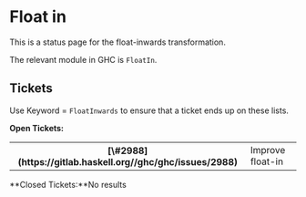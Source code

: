 # Float in


This is a status page for the float-inwards transformation.


The relevant module in GHC is `FloatIn`.

## Tickets


Use Keyword = `FloatInwards` to ensure that a ticket ends up on these lists.

**Open Tickets:**

<table><tr><th>[\#2988](https://gitlab.haskell.org//ghc/ghc/issues/2988)</th>
<td>Improve float-in</td></tr></table>

**Closed Tickets:**No results